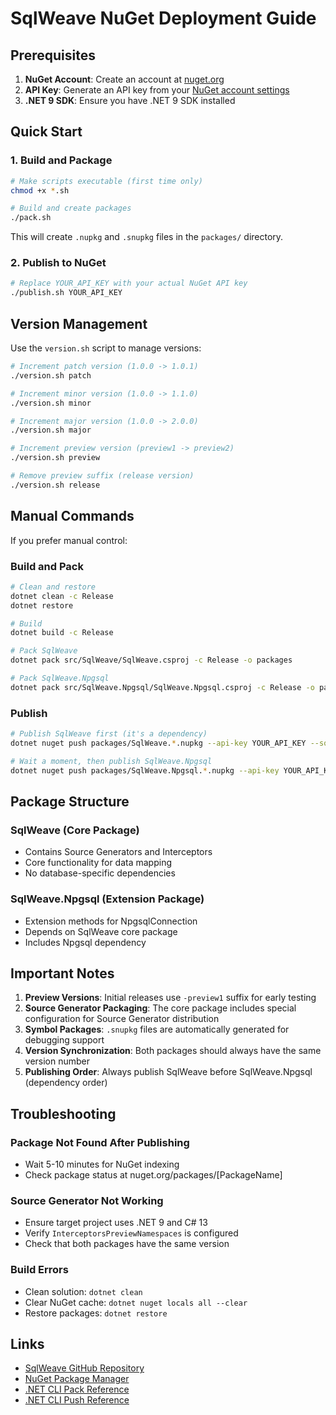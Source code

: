 # SqlWeave NuGet Deployment Guide

## Prerequisites

1. **NuGet Account**: Create an account at [nuget.org](https://www.nuget.org)
2. **API Key**: Generate an API key from your [NuGet account settings](https://www.nuget.org/account/apikeys)
3. **.NET 9 SDK**: Ensure you have .NET 9 SDK installed

## Quick Start

### 1. Build and Package

```bash
# Make scripts executable (first time only)
chmod +x *.sh

# Build and create packages
./pack.sh
```

This will create `.nupkg` and `.snupkg` files in the `packages/` directory.

### 2. Publish to NuGet

```bash
# Replace YOUR_API_KEY with your actual NuGet API key
./publish.sh YOUR_API_KEY
```

## Version Management

Use the `version.sh` script to manage versions:

```bash
# Increment patch version (1.0.0 -> 1.0.1)
./version.sh patch

# Increment minor version (1.0.0 -> 1.1.0)
./version.sh minor

# Increment major version (1.0.0 -> 2.0.0)
./version.sh major

# Increment preview version (preview1 -> preview2)
./version.sh preview

# Remove preview suffix (release version)
./version.sh release
```

## Manual Commands

If you prefer manual control:

### Build and Pack

```bash
# Clean and restore
dotnet clean -c Release
dotnet restore

# Build
dotnet build -c Release

# Pack SqlWeave
dotnet pack src/SqlWeave/SqlWeave.csproj -c Release -o packages

# Pack SqlWeave.Npgsql
dotnet pack src/SqlWeave.Npgsql/SqlWeave.Npgsql.csproj -c Release -o packages
```

### Publish

```bash
# Publish SqlWeave first (it's a dependency)
dotnet nuget push packages/SqlWeave.*.nupkg --api-key YOUR_API_KEY --source https://api.nuget.org/v3/index.json

# Wait a moment, then publish SqlWeave.Npgsql
dotnet nuget push packages/SqlWeave.Npgsql.*.nupkg --api-key YOUR_API_KEY --source https://api.nuget.org/v3/index.json
```

## Package Structure

### SqlWeave (Core Package)
- Contains Source Generators and Interceptors
- Core functionality for data mapping
- No database-specific dependencies

### SqlWeave.Npgsql (Extension Package)
- Extension methods for NpgsqlConnection
- Depends on SqlWeave core package
- Includes Npgsql dependency

## Important Notes

1. **Preview Versions**: Initial releases use `-preview1` suffix for early testing
2. **Source Generator Packaging**: The core package includes special configuration for Source Generator distribution
3. **Symbol Packages**: `.snupkg` files are automatically generated for debugging support
4. **Version Synchronization**: Both packages should always have the same version number
5. **Publishing Order**: Always publish SqlWeave before SqlWeave.Npgsql (dependency order)

## Troubleshooting

### Package Not Found After Publishing
- Wait 5-10 minutes for NuGet indexing
- Check package status at nuget.org/packages/[PackageName]

### Source Generator Not Working
- Ensure target project uses .NET 9 and C# 13
- Verify `InterceptorsPreviewNamespaces` is configured
- Check that both packages have the same version

### Build Errors
- Clean solution: `dotnet clean`
- Clear NuGet cache: `dotnet nuget locals all --clear`
- Restore packages: `dotnet restore`

## Links

- [SqlWeave GitHub Repository](https://github.com/jd4n14/SqlWeave)
- [NuGet Package Manager](https://www.nuget.org)
- [.NET CLI Pack Reference](https://docs.microsoft.com/en-us/dotnet/core/tools/dotnet-pack)
- [.NET CLI Push Reference](https://docs.microsoft.com/en-us/dotnet/core/tools/dotnet-nuget-push)
